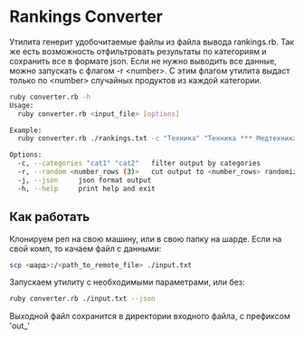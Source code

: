 # Rankings Converter

Утилита генерит удобочитаемые файлы из файла вывода rankings.rb. Так же есть возможность отфильтровать результаты по категориям и сохранить все в формате json. Если не нужно выводить все данные, можно запускать с флагом -r \<number>. С этим флагом утилита выдаст только по \<number> случайных продуктов из каждой категории. 

```bash
ruby converter.rb -h
Usage:
  ruby converter.rb <input_file> [options]

Example:
  ruby converter.rb ./rankings.txt -c "Техника" "Техника *** Медтехника" --json

Options:
  -c, --categories "cat1" "cat2"   filter output by categories
  -r, --random <number_rows (3)>   cut output to <number_rows> randomize rows
  -j, --json     json format output
  -h, --help     print help and exit
```

## Как работать

Клонируем реп на свою машину, или в свою папку на шарде. Если на свой комп, то качаем файл с данными:

```sh
scp <шард>:/<path_to_remote_file> ./input.txt
```
Запускаем утилиту c необходимыми параметрами, или без:
```sh
ruby converter.rb ./input.txt --json
```
Выходной файл сохранится в директории входного файла, с префиксом 'out_'
